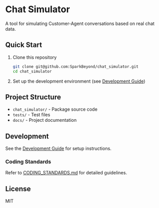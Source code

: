 # Chat Simulator

A tool for simulating Customer-Agent conversations based on real chat data.

## Quick Start

1. Clone this repository
   ```bash
   git clone git@github.com:SparkBeyond/chat_simulator.git
   cd chat_simulator
   ```

2. Set up the development environment (see [Development Guide](./docs/development/dev_guide.md))

## Project Structure

- `chat_simulator/` - Package source code
- `tests/` - Test files
- `docs/` - Project documentation

## Development

See the [Development Guide](./docs/development/dev_guide.md) for setup instructions.

### Coding Standards

Refer to [CODING_STANDARDS.md](./CODING_STANDARDS.md) for detailed guidelines.

## License

MIT
